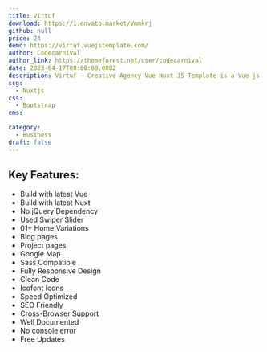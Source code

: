 ```yaml
---
title: Virtuf
download: https://1.envato.market/Vmmkrj
github: null
price: 24
demo: https://virtuf.vuejstemplate.com/
author: Codecarnival
author_link: https://themeforest.net/user/codecarnival
date: 2023-04-17T00:00:00.000Z
description: Virtuf – Creative Agency Vue Nuxt JS Template is a Vue js website Template for building a creative agency website using the Vue framework of JavaScript.
ssg:
  - Nuxtjs
css:
  - Bootstrap
cms:

category:
  - Business
draft: false
---
```


## Key Features:

- Build with latest Vue
- Build with latest Nuxt
- No jQuery Dependency
- Used Swiper Slider
- 01+ Home Variations
- Blog pages
- Project pages
- Google Map
- Sass Compatible
- Fully Responsive Design
- Clean Code
- Icofont Icons
- Speed Optimized
- SEO Friendly
- Cross-Browser Support
- Well Documented
- No console error
- Free Updates
